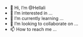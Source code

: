 - 👋 Hi, I’m @Hellali
- 👀 I’m interested in ...
- 🌱 I’m currently learning ...
- 💞️ I’m looking to collaborate on ...
- 📫 How to reach me ...

<!---
Hellali/Hellali is a ✨ special ✨ repository because its `README.md` (this file) appears on your GitHub profile.
You can click the Preview link to take a look at your changes.
--->
